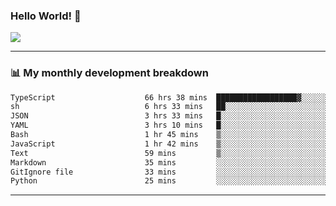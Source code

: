 ### Hello World! 👋

<a>
  <img align="center" src="https://github-readme-stats.vercel.app/api?username=megatunger&count_private=true&include_all_commits=true&bg_color=30,56CCF2,2F80ED&title_color=fff&text_color=fff" />
</a>

------
### 📊 My monthly development breakdown

<!--START_SECTION:waka-->

```txt
TypeScript                    66 hrs 38 mins  ██████████████████▓░░░░░░   75.29 %
sh                            6 hrs 33 mins   ██░░░░░░░░░░░░░░░░░░░░░░░   07.41 %
JSON                          3 hrs 33 mins   █░░░░░░░░░░░░░░░░░░░░░░░░   04.02 %
YAML                          3 hrs 10 mins   █░░░░░░░░░░░░░░░░░░░░░░░░   03.60 %
Bash                          1 hr 45 mins    ▒░░░░░░░░░░░░░░░░░░░░░░░░   01.99 %
JavaScript                    1 hr 42 mins    ▒░░░░░░░░░░░░░░░░░░░░░░░░   01.94 %
Text                          59 mins         ▒░░░░░░░░░░░░░░░░░░░░░░░░   01.12 %
Markdown                      35 mins         ░░░░░░░░░░░░░░░░░░░░░░░░░   00.66 %
GitIgnore file                33 mins         ░░░░░░░░░░░░░░░░░░░░░░░░░   00.62 %
Python                        25 mins         ░░░░░░░░░░░░░░░░░░░░░░░░░   00.49 %
```

<!--END_SECTION:waka-->

------
